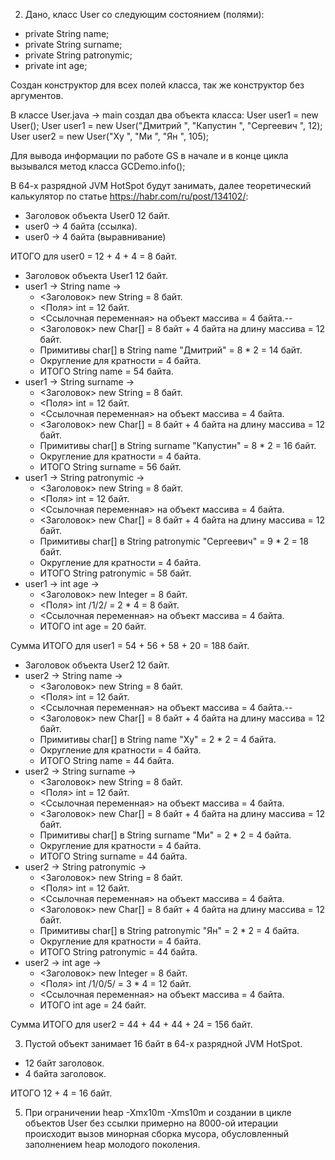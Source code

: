 2. Дано, класс User со следующим состоянием (полями):
* private String name;
* private String surname;
* private String patronymic;
* private int age;

Создан конструктор для всех полей класса, так же конструктор без аргументов.

В классе User.java → main создал два объекта класса:
User user1 = new User();
User user1 = new User("Дмитрий ", "Капустин ", "Сергеевич ", 12);
User user2 = new User("Ху ", "Ми ", "Ян ", 105);

Для вывода информации по работе GS в начале и в конце цикла вызывался метод класса GCDemo.info();

В 64-х разрядной JVM HotSpot будут занимать, далее теоретический калькулятор по статье https://habr.com/ru/post/134102/:
* Заголовок объекта User0 12 байт.
* user0 → 4 байта (ссылка).
* user0 → 4 байта (выравнивание)

ИТОГО для user0 = 12 + 4 + 4 = 8 байт.

* Заголовок объекта User1 12 байт.
* user1 → String name →
  * <Заголовок> new String = 8 байт.
  * <Поля> int = 12 байт.
  * <Ссылочная переменная> на объект массива = 4 байта.--
  * <Заголовок> new Char[] = 8 байт + 4 байта на длину массива = 12 байт.
  * Примитивы char[] в String name "Дмитрий" =  8 * 2 = 14 байт.
  * Округление для кратности = 4 байта.
  * ИТОГО String name = 54 байта.
* user1 → String surname → 
  * <Заголовок> new String = 8 байт.
  * <Поля> int = 12 байт.
  * <Ссылочная переменная> на объект массива = 4 байта.
  * <Заголовок> new Char[] = 8 байт + 4 байта на длину массива = 12 байт.
  * Примитивы char[] в String surname "Капустин" =  8 * 2 = 16 байт.
  * Округление для кратности = 4 байта.
  * ИТОГО String surname = 56 байт.
* user1 → String patronymic →
  * <Заголовок> new String = 8 байт.
  * <Поля> int = 12 байт.
  * <Ссылочная переменная> на объект массива = 4 байта.
  * <Заголовок> new Char[] = 8 байт + 4 байта на длину массива = 12 байт.
  * Примитивы char[] в String patronymic "Сергеевич" =  9 * 2 = 18 байт.
  * Округление для кратности = 4 байта.
  * ИТОГО String patronymic = 58 байт.
* user1 → int age →
  * <Заголовок> new Integer = 8 байт.
  * <Поля> int /1/2/ = 2 * 4 = 8 байт.
  * <Ссылочная переменная> на объект массива = 4 байта.
  * ИТОГО int age = 20 байт.

Сумма ИТОГО для user1 = 54 + 56 + 58 + 20 = 188 байт.


* Заголовок объекта User2 12 байт.
* user2 → String name →
    * <Заголовок> new String = 8 байт.
    * <Поля> int = 12 байт.
    * <Ссылочная переменная> на объект массива = 4 байта.--
    * <Заголовок> new Char[] = 8 байт + 4 байта на длину массива = 12 байт.
    * Примитивы char[] в String name "Ху" =  2 * 2 = 4 байта.
    * Округление для кратности = 4 байта.
    * ИТОГО String name = 44 байта.
* user2 → String surname →
    * <Заголовок> new String = 8 байт.
    * <Поля> int = 12 байт.
    * <Ссылочная переменная> на объект массива = 4 байта.
    * <Заголовок> new Char[] = 8 байт + 4 байта на длину массива = 12 байт.
    * Примитивы char[] в String surname "Ми" =  2 * 2 = 4 байта.
    * Округление для кратности = 4 байта.
    * ИТОГО String surname = 44 байта.
* user2 → String patronymic →
    * <Заголовок> new String = 8 байт.
    * <Поля> int = 12 байт.
    * <Ссылочная переменная> на объект массива = 4 байта.
    * <Заголовок> new Char[] = 8 байт + 4 байта на длину массива = 12 байт.
    * Примитивы char[] в String patronymic "Ян" =  2 * 2 = 4 байта.
    * Округление для кратности = 4 байта.
    * ИТОГО String patronymic = 44 байта.
* user2 → int age →
    * <Заголовок> new Integer = 8 байт.
    * <Поля> int /1/0/5/ = 3 * 4 = 12 байт.
    * <Ссылочная переменная> на объект массива = 4 байта.
    * ИТОГО int age = 24 байт.

Сумма ИТОГО для user2 = 44 + 44 + 44 + 24 = 156 байт.

3. Пустой объект занимает 16 байт в 64-х разрядной JVM HotSpot.
* 12 байт заголовок.
* 4 байта заголовок.

ИТОГО 12 + 4 = 16 байт.

5. При ограничении heap -Xmx10m -Xms10m и создании в цикле объектов User без ссылки примерно на 8000-ой итерации происходит вызов минорная сборка мусора, обусловленный заполнением heap молодого поколения.